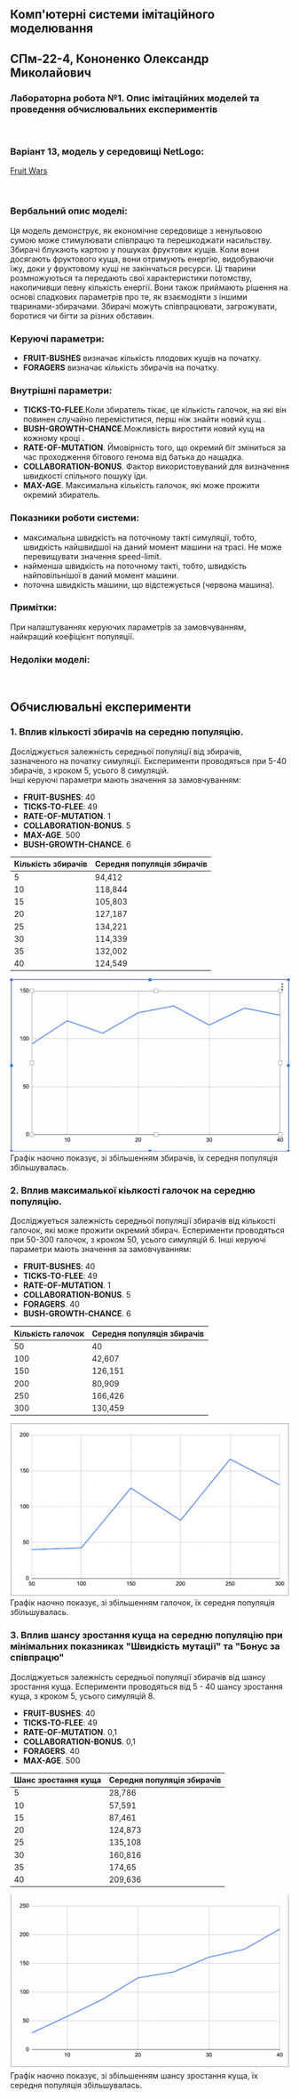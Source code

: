 ## Комп'ютерні системи імітаційного моделювання
## СПм-22-4, **Кононенко Олександр Миколайович**
### Лабораторна робота №**1**. Опис імітаційних моделей та проведення обчислювальних експериментів

<br>

### Варіант 13, модель у середовищі NetLogo:
[Fruit Wars](http://www.netlogoweb.org/launch#http://www.netlogoweb.org/assets/modelslib/Sample%20Models/Social%20Science/Economics/Fruit%20Wars.nlogo)

<br>

### Вербальний опис моделі:
Ця модель демонструє, як економічне середовище з ненульовою сумою може стимулювати співпрацю та перешкоджати насильству. Збирачі блукають картою у пошуках фруктових кущів. Коли вони досягають фруктового куща, вони отримують енергію, видобуваючи їжу, доки у фруктовому кущі не закінчаться ресурси. Ці тварини розмножуються та передають свої характеристики потомству, накопичивши певну кількість енергії. Вони також приймають рішення на основі спадкових параметрів про те, як взаємодіяти з іншими тваринами-збирачами. Збирачі можуть співпрацювати, загрожувати, боротися чи бігти за різних обставин.

### Керуючі параметри:
- **FRUIT-BUSHES** визначає кількість плодових кущів на початку.
- **FORAGERS** визначає кількість збирачів на початку.

### Внутрішні параметри:
- **TICKS-TO-FLEE**.Коли збиратель тікає, це кількість галочок, на які він повинен случайно переміститися, перш ніж знайти новий кущ .
- **BUSH-GROWTH-CHANCE**.Можливість виростити новий кущ на кожному кроці .
- **RATE-OF-MUTATION**. Ймовірність того, що окремий біт зміниться за час проходження бітового генома від батька до нащадка.
- **COLLABORATION-BONUS**. Фактор використовуваний для визначення швидкості спільного пошуку їди.
- **MAX-AGE**. Максимальна кількість галочок, які може прожити окремий збиратель.

### Показники роботи системи:
- максимальна швидкість на поточному такті симуляції, тобто, швидкість найшвидшої на даний момент машини на трасі. Не може перевищувати значення speed-limit.
- найменша швидкість на поточному такті, тобто, швидкість найповільнішої в даний момент машини.
- поточна швидкість машини, що відстежується (червона машина).

### Примітки:
При налаштуваннях керуючих параметрів за замовчуванням, найкращий коефіцієнт популяції.

### Недоліки моделі:


<br>

## Обчислювальні експерименти
### 1. Вплив кількості збирачів на середню популяцію.
Досліджується залежність середньої популяції від збирачів, зазначеного на початку симуляції.
Експерименти проводяться при 5-40 збирачів, з кроком 5, усього 8 симуляцій.  
Інші керуючі параметри мають значення за замовчуванням:
- **FRUIT-BUSHES**: 40
- **TICKS-TO-FLEE**: 49
- **RATE-OF-MUTATION**. 1
- **COLLABORATION-BONUS**. 5
- **MAX-AGE**. 500
- **BUSH-GROWTH-CHANCE**. 6

<table>
<thead>
<tr><th>Кількість збирачів</th><th>Середня популяція збирачів</th></tr>
</thead>
<tbody>
<tr><td>5</td><td>94,412</td></tr>
<tr><td>10</td><td>118,844</td></tr>
<tr><td>15</td><td>105,803</td></tr>
<tr><td>20</td><td>127,187</td></tr>
<tr><td>25</td><td>134,221</td></tr>
<tr><td>30</td><td>114,339</td></tr>
<tr><td>35</td><td>132,002</td></tr>
<tr><td>40</td><td>124,549</td></tr>
</tbody>
</table>

![Залежність середньої популяції від кількості збирачів](Fig1.png)
Графік наочно показує, зі збільшенням збирачів, їх середня популяція збільшувалась.

### 2. Вплив максималької кіьлкості галочок на середню популяцію.
Досліджуеться залежність середньої популяції збирачів від кількості галочок, які може прожити окремий збирач. Есперименти проводяться при 50-300 галочок, з кроком 50, усього симуляцій 6.
Інші керуючі параметри мають значення за замовчуванням:
- **FRUIT-BUSHES**: 40
- **TICKS-TO-FLEE**: 49
- **RATE-OF-MUTATION**. 1
- **COLLABORATION-BONUS**. 5
- **FORAGERS**. 40
- **BUSH-GROWTH-CHANCE**. 6

<table>
<thead>
<tr><th>Кількість галочок</th><th>Середня популяція збирачів</th></tr>
</thead>
<tbody>
<tr><td>50</td><td>40</td></tr>
<tr><td>100</td><td>42,607</td></tr>
<tr><td>150</td><td>126,151</td></tr>
<tr><td>200</td><td>80,909</td></tr>
<tr><td>250</td><td>166,426</td></tr>
<tr><td>300</td><td>130,459</td></tr>
</tbody>
</table>

![Залежність середньої популяції від кількості галочок](Fig2.png)
Графік наочно показує, зі збільшенням галочок, їх середня популяція збільшувалась.

### 3. Вплив шансу зростання куща на середню популяцію при мінімальних показниках "Швидкість мутації" та "Бонус за співпрацю"
Досліджуеться залежність середньої популяції збирачів від шансу зростання куща. Есперименти проводяться від 5 - 40 шансу зростання куща, з кроком 5, усього симуляцій 8.

- **FRUIT-BUSHES**: 40
- **TICKS-TO-FLEE**: 49
- **RATE-OF-MUTATION**. 0,1
- **COLLABORATION-BONUS**. 0,1
- **FORAGERS**. 40
- **MAX-AGE**. 500

<table>
<thead>
<tr><th>Шанс зростання куща</th><th>Середня популяція збирачів</th></tr>
</thead>
<tbody>
<tr><td>5</td><td>28,786</td></tr>
<tr><td>10</td><td>57,591</td></tr>
<tr><td>15</td><td>87,461</td></tr>
<tr><td>20</td><td>124,873</td></tr>
<tr><td>25</td><td>135,108</td></tr>
<tr><td>30</td><td>160,816</td></tr>
<tr><td>35</td><td>174,65</td></tr>
<tr><td>40</td><td>209,636</td></tr>
</tbody>
</table>

![Залежність середньої популяції від шансу зростання куща](Fig3.png)
Графік наочно показує, зі збільшенням шансу зростання куща, їх середня популяція збільшувалась.
